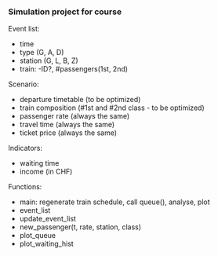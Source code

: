 ### Simulation project for course

Event list:
- time
- type (G, A, D)
- station (G, L, B, Z)
- train: -ID?, #passengers(1st, 2nd)

Scenario:
- departure timetable (to be optimized)
- train composition (#1st and #2nd class - to be optimized)
- passenger rate (always the same)
- travel time (always the same)
- ticket price (always the same)

Indicators:
- waiting time
- income (in CHF)

Functions:
- main: regenerate train schedule, call queue(), analyse, plot
- event_list
- update_event_list
- new_passenger(t, rate, station, class)
- plot_queue
- plot_waiting_hist
